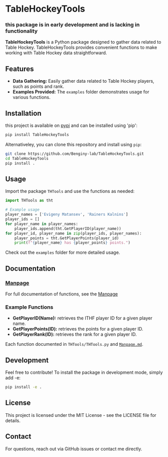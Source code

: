# TableHockeyTools
### this package is in early development and is lacking in functionality
**TableHockeyTools** is a Python package designed to gather data related to Table Hockey. TableHockeyTools provides convenient functions to make working with Table Hockey data straightforward.

## Features

- **Data Gathering:** Easily gather data related to Table Hockey players, such as points and rank.
- **Examples Provided:** The `examples` folder demonstrates usage for various functions.

## Installation

this project is available on [pypi](https://pypi.org/project/TableHockeyTools/) and can be installed using 'pip':

```bash
pip install TableHockeyTools
```

Alternativeley, you can clone this repository and install using `pip`:

```bash
git clone https://github.com/Benginy-lab/TableHockeyTools.git
cd TableHockeyTools
pip install .
```



## Usage

Import the package `THTools` and use the functions as needed:

```python
import THTools as tht

# Example usage
player_names = ['Evigeny Matansev', 'Rainers Kalnins']
player_ids = []
for player_name in player_names:
    player_ids.append(tht.GetPlayerID(player_name))
for player_id, player_name in zip(player_ids, player_names):
    player_points = tht.GetPlayerPoints(player_id)
    print(f"{player_name} has {player_points} points.")

```

Check out the `examples` folder for more detailed usage.

## Documentation

### [Manpage](https://github.com/Benginy-lab/TableHockeyTools/blob/main/Manpage.md)

For full documentation of functions, see the [Manpage](https://github.com/Benginy-lab/TableHockeyTools/blob/main/Manpage.md)

### Example Functions

- **GetPlayerID(Name):** retrieves the ITHF player ID for a given player name.
- **GetPlayerPoints(ID):** retrieves the points for a given player ID.
- **GetPlayerRank(ID):** retrieves the rank for a given player ID.

Each function documented in `THTools/THTools.py` and [`Manpage.md`](https://github.com/Benginy-lab/TableHockeyTools/blob/main/Manpage.md).

## Development

Feel free to contribute! To install the package in development mode, simply add -e:

```bash
pip install -e .
```

## License

This project is licensed under the MIT License - see the LICENSE file for details.

## Contact

For questions, reach out via GitHub issues or contact me directly.
